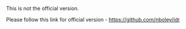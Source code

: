 This is not the official version.

Please follow this link for official version - https://github.com/nboley/idr
